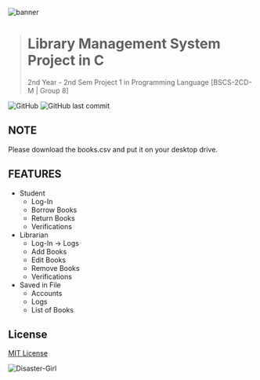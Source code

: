 ![banner](https://user-images.githubusercontent.com/101156843/234887330-1514aa24-b157-4694-8551-662bdf5f7389.png)

> # **Library Management System Project in C**
> 2nd Year - 2nd Sem Project 1 in Programming Language [BSCS-2CD-M | Group 8]

![GitHub](https://img.shields.io/github/license/ChadxScript/Prog-Lang-Proj-1-Group-8?logo=Github)
![GitHub last commit](https://img.shields.io/github/last-commit/ChadxScript/Prog-Lang-Proj-1-Group-8?logo=github)

## NOTE
Please download the books.csv and put it on your desktop drive.

## FEATURES
- Student 
  - Log-In 
  - Borrow Books
  - Return Books
  - Verifications
- Librarian
  - Log-In -> Logs
  - Add Books
  - Edit Books
  - Remove Books
  - Verifications
- Saved in File
  - Accounts
  - Logs
  - List of Books

## License
[MIT License](LISENCE)

![Disaster-Girl](https://user-images.githubusercontent.com/101156843/234873833-4e7cc71d-dce4-470f-8252-374d866ea650.jpg)
